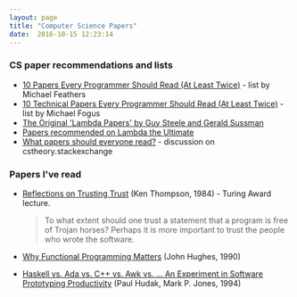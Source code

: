 ```yaml
---
layout: page
title: "Computer Science Papers"
date:  2016-10-15 12:23:14
---
```


### CS paper recommendations and lists

- [10 Papers Every Programmer Should Read (At Least Twice)](http://web.archive.org/web/20121024173845/http://blog.objectmentor.com/articles/2009/02/26/10-papers-every-programmer-should-read-at-least-twice) -
  list by Michael Feathers
- [10 Technical Papers Every Programmer Should Read (At Least Twice)](http://blog.fogus.me/2011/09/08/10-technical-papers-every-programmer-should-read-at-least-twice/) -
  list by Michael Fogus
- [The Original 'Lambda Papers' by Guy Steele and Gerald Sussman](http://library.readscheme.org/page1.html)
- [Papers recommended on Lambda the Ultimate](http://lambda-the-ultimate.org/papers)
- [What papers should everyone read?](http://cstheory.stackexchange.com/questions/1168/what-papers-should-everyone-read) -
  discussion on cstheory.stackexchange

### Papers I've read

- [Reflections on Trusting Trust](https://www.ece.cmu.edu/~ganger/712.fall02/papers/p761-thompson.pdf)
  (Ken Thompson, 1984) - Turing Award lecture.

  > To what extent should one trust a statement that a program is free of Trojan horses? Perhaps it is more important to trust the people who wrote the software.

- [Why Functional Programming Matters](http://worrydream.com/refs/Hughes-WhyFunctionalProgrammingMatters.pdf)
  (John Hughes, 1990)

- [Haskell vs. Ada vs. C++ vs. Awk vs. ...  An Experiment in Software Prototyping Productivity](http://www.cs.yale.edu/publications/techreports/tr1049.pdf)
  (Paul Hudak, Mark P. Jones, 1994)

